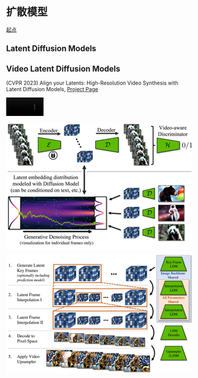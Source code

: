 # 扩散模型

[起点](https://proceedings.neurips.cc/paper/2020/hash/4c5bcfec8584af0d967f1ab10179ca4b-Abstract.html)

## Latent Diffusion Models

## Video Latent Diffusion Models

(CVPR 2023) Align your Latents: High-Resolution Video Synthesis with Latent Diffusion Models, [Project Page](https://research.nvidia.com/labs/toronto-ai/VideoLDM/)

<video poster="" id="toast" autoplay="" controls="" muted="" loop="" playsinline="" width="20%"><source src="./i/video_ldm_animation.mp4" type="video/mp4"></video>

![](i/video_ldm_pipeline.png)

![](i/video_ldm_stack.png)
